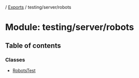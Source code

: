 [](../README.md) / [Exports](../modules.md) / testing/server/robots

# Module: testing/server/robots

## Table of contents

### Classes

- [RobotsTest](../classes/testing_server_robots.robotstest.md)

